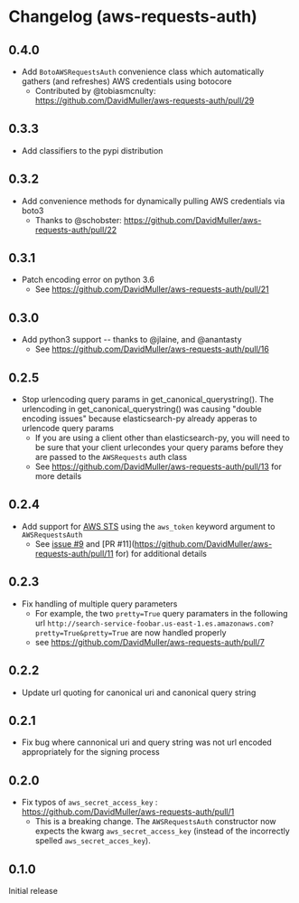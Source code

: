 Changelog (aws-requests-auth)
==================

0.4.0
------------------
- Add `BotoAWSRequestsAuth` convenience class which automatically gathers (and refreshes) AWS credentials using botocore
    - Contributed by @tobiasmcnulty: https://github.com/DavidMuller/aws-requests-auth/pull/29


0.3.3
------------------
- Add classifiers to the pypi distribution


0.3.2
------------------
- Add convenience methods for dynamically pulling AWS credentials via boto3
    - Thanks to @schobster: https://github.com/DavidMuller/aws-requests-auth/pull/22


0.3.1
------------------
- Patch encoding error on python 3.6
    - See https://github.com/DavidMuller/aws-requests-auth/pull/21


0.3.0
------------------
- Add python3 support -- thanks to @jlaine, and @anantasty
   - See https://github.com/DavidMuller/aws-requests-auth/pull/16

0.2.5
------------------
- Stop urlencoding query params in get_canonical_querystring(). The urlencoding in get_canonical_querystring() was causing "double encoding issues" because elasticsearch-py already apperas to urlencode query params
    - If you are using a client other than elasticsearch-py, you will need to be sure that your client urlecondes your query params before they are passed to the `AWSRequests` auth class
    - See https://github.com/DavidMuller/aws-requests-auth/pull/13 for more details

0.2.4
------------------
- Add support for [AWS STS](https://docs.aws.amazon.com/IAM/latest/UserGuide/id_credentials_temp.html) using the `aws_token` keyword argument to `AWSRequestsAuth`
    - See [issue #9](https://github.com/DavidMuller/aws-requests-auth/issues/9) and [PR #11](https://github.com/DavidMuller/aws-requests-auth/pull/11 for) for additional details

0.2.3
------------------
- Fix handling of multiple query parameters
    - For example, the two `pretty=True` query paramaters in the following url
      `http://search-service-foobar.us-east-1.es.amazonaws.com?pretty=True&pretty=True`
      are now handled properly
    - see https://github.com/DavidMuller/aws-requests-auth/pull/7


0.2.2
------------------
- Update url quoting for canonical uri and canonical query string


0.2.1
------------------
- Fix bug where cannonical uri and query string was not url encoded appropriately for the signing process


0.2.0
------------------
- Fix typos of `aws_secret_access_key` : https://github.com/DavidMuller/aws-requests-auth/pull/1
    - This is a breaking change. The `AWSRequestsAuth` constructor now expects the kwarg `aws_secret_access_key` (instead of the incorrectly spelled `aws_secret_acces_key`).


0.1.0
------------------
Initial release
